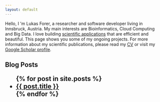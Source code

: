 ```yaml
---
layout: default
---
```


Hello, I 'm Lukas Forer, a researcher and software developer living in Innsbruck, Austria. My main interests are Bioinformatics, Cloud Computing and Big Data. I love building [scientific applications](http://www.forer.it/software) that are efficient and beautiful. This page shows you some of my ongoing projects. For more information about my scientific publications, please read my [CV](http://lukfor.github.io/files/CV_and_Publications_Forer.pdf) or visit my [Google Scholar profile](http://scholar.google.at/citations?user=9m0ch2QAAAAJ&hl=de).

<h2>Blog Posts

<div class="posts">
  <ul>
  {% for post in site.posts %}     
      <li><a href="{{ site.baseurl }}{{ post.url }}">{{ post.title }}</a></li>
  {% endfor %}
  </ul>
</div>
